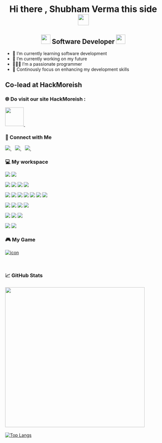 <!-- ### Hi there 👋https://media.giphy.com/media/hvRJCLFzcasrR4ia7z/giphy.gif  -->


<!-- **Poseidon-SV/Poseidon-SV** is a ✨ _special_ ✨ repository because its `README.md` (this file) appears on your GitHub profile. -->

<!-- Here are some ideas to get you started:
 -->
<!-- - 🔭 I’m currently working on my future
- 🌱 I’m currently learning coding
- 🤔 I’m looking for help with Google
- 💬 Ask me about anything
- 📫 How to reach me: 20shubh01@gmail.com -->
<h1 align="center">Hi there , Shubham Verma this side <img src="https://media.giphy.com/media/eNotYhz6gsoNBUzsUa/giphy.gif" width="35px"></h1>

<h2 align="center"><img src="https://media.giphy.com/media/QssGEmpkyEOhBCb7e1/giphy.gif" width="30px"> Software Developer <img src="https://media.giphy.com/media/WFZvB7VIXBgiz3oDXE/giphy.gif" width="30px"></h2>
<!-- https://media.giphy.com/media/WFZvB7VIXBgiz3oDXE/giphy.gif  Laptop code-->
<!-- https://media.giphy.com/media/QssGEmpkyEOhBCb7e1/giphy.gif  </> -->
<!-- https://media.giphy.com/media/u1WhXLjwgcXpHJBMRM/giphy.gif  Code Lapy swap-->
<!-- https://media.giphy.com/media/hS42TuYYnANLFR9IRQ/giphy.gif  ERROR 404--> 

- 🌱 I’m currently learning software development
- 🔭 I’m currently working on my future
- 👨🏽‍💻 I’m a passionate programmer
- 💪 Continously focus on enhancing my development skills

<h2> Co-lead at HackMoreish </h2>
<h3>🌐 Do visit our site HackMoreish : </h3>
 <a href="https://www.hackmoreish.tk/"> 
     <img src="https://media.giphy.com/media/xoTTXngANA307e7e4y/giphy.gif" width="60px"/> 
  </a>&nbsp;&nbsp;


<h3>🔗 Connect with Me</h3>
<a href="https://www.linkedin.com/in/shubham-verma-72b52a217">
    <img src="https://img.shields.io/badge/linkedin-%230077B5.svg?&style=for-the-badge&logo=linkedin&logoColor=white" />
  </a>&nbsp;&nbsp;
<a href="https://discord.gg/HGu6GmDkV3">
    <img src="https://img.shields.io/badge/discord-%237289DA.svg?style=for-the-badge&logo=discord&logoColor=white" />
  </a>&nbsp;&nbsp;
<a href="https://instagram.com/20shubh01?utm_medium=copy_link">
    <img src="https://img.shields.io/badge/instagram-%23E4405F.svg?style=for-the-badge&logo=Instagram&logoColor=white" />
  </a>&nbsp;&nbsp;
<!-- <a href="https://www.linkedin.com/in/shubham-verma-72b52a217">
<img height="32" width="32" src="https://image.flaticon.com/icons/png/512/174/174857.png" />
</a> -->

<h3>💻 My workspace</h3>

<!-- ![](https://img.shields.io/badge/Frontend-React-informational?style=flat&logo=react&logoColor=white&color=6aa6f8) ![](https://img.shields.io/badge/Backend-NodeJS-informational?style=flat&logo=Node.js&logoColor=white&color=6aa6f8) ![](https://img.shields.io/badge/framework-Express-informational?style=flat&logo=express&logoColor=white&color=6aa6f8) ![](https://img.shields.io/badge/DB-Firebase-informational?style=flat&logo=Firebase&logoColor=white&color=6aa6f8) ![](https://img.shields.io/static/v1?logo=html5&label=Markup&message=HTML5&color=6aa6f8&logoColor=white) ![](https://img.shields.io/static/v1?logo=css3&label=Styling&message=CSS3&color=6aa6f8&logoColor=white) ![](https://img.shields.io/static/v1?logo=sass&label=CSS%20Pre-Processor&message=SASS&color=6aa6f8&logoColor=white) ![](https://img.shields.io/badge/Language-JavaScript-informational?style=flat&logo=javascript&logoColor=white&color=6aa6f8)  -->

<!-- https://github.com/Ileriayo/markdown-badges#badges -->
<!--
![](https://img.shields.io/badge/OS-Window-informational?style=flat&logo=windows&logoColor=white&color=0078D6) 

![](https://img.shields.io/badge/Editor-VS_Code-informational?style=flat&logo=visual-studio-code&logoColor=white&color=5C2D91) 
![](https://img.shields.io/badge/Editor-Android_Studios-informational?style=flat&logo=android-studio&logoColor=white&color=green)
![](https://img.shields.io/badge/Editor-Jupyter_Notebook-informational?style=flat&logo=jupyter&logoColor=white&color=darkred)
![](https://img.shields.io/badge/Editor-PyCharm-informational?style=flat&logo=pycharm&logoColor=white&color=green) 

![](https://img.shields.io/badge/Language-Python-informational?style=flat&logo=python&logoColor=white&color=3670A0) 
![](https://img.shields.io/badge/Language-Dart-informational?style=flat&logo=dart&logoColor=white&color=6aa6f8)
![](https://img.shields.io/badge/Language-GDscript-informational?style=flat&logo=godot-engine&logoColor=white&color=3670A0)
![](https://img.shields.io/badge/Language-MATLAB-informational?style=flat&logo=Octave&logoColor=white&color=orange)
![](https://img.shields.io/badge/Language-C++-informational?style=flat&logo=c&logoColor=white&color=0047AB)
![](https://img.shields.io/static/v1?logo=html5&label=Markup&message=HTML5&color=FFA500&logoColor=white) 
![](https://img.shields.io/static/v1?logo=css3&label=Styling&message=CSS&color=6aa6f8&logoColor=white)  

![](https://img.shields.io/badge/Framework-Flutter-informational?style=flat&logo=Flutter&logoColor=white&color=3670A0)
![](https://img.shields.io/badge/Framework-Django-informational?style=flat&logo=django&logoColor=white&color=darkgreen)
![](https://img.shields.io/badge/Framework-Flask-informational?style=flat&logo=flask&logoColor=white&color=000000) 

![](https://img.shields.io/badge/Machine_Learning-Scikit_learn-%23D00000.svg?style=flat&logo=scikit-learn&logoColor=white&color=orange)
![](https://img.shields.io/badge/Machine_Learning-TensorFlow-informational?style=flat&logo=TensorFlow&logoColor=white&color=darkorange)
![](https://img.shields.io/badge/Machine_Learning-NumPy-%23D00000.svg?style=flat&logo=numpy&logoColor=white&color=0047AB)

![](https://img.shields.io/badge/Game_Engine-GODOT-informational?style=flat&logo=godot-engine&logoColor=white&color=white)
![](https://img.shields.io/badge/Developer-PyGame-informational?style=flat&logo=nintendo-switch&logoColor=white&color=32CD32)
-->

![](https://img.shields.io/badge/OS-Window-informational?style=flat&logo=windows&logoColor=white&color=0078D6) 
![](https://img.shields.io/badge/Linux-informational?style=flat&logo=linux&logoColor=white&color=orange)

![](https://img.shields.io/badge/Editor-VS_Code-informational?style=flat&logo=visual-studio-code&logoColor=white&color=5C2D91) 
![](https://img.shields.io/badge/Android_Studios-informational?style=flat&logo=android-studio&logoColor=white&color=green)
![](https://img.shields.io/badge/Jupyter_Notebook-informational?style=flat&logo=jupyter&logoColor=white&color=darkred)
![](https://img.shields.io/badge/PyCharm-informational?style=flat&logo=pycharm&logoColor=white&color=green) 

![](https://img.shields.io/badge/Language-Python-informational?style=flat&logo=python&logoColor=white&color=3670A0) 
![](https://img.shields.io/badge/Dart-informational?style=flat&logo=dart&logoColor=white&color=6aa6f8)
![](https://img.shields.io/badge/GDscript-informational?style=flat&logo=godot-engine&logoColor=white&color=3670A0)
![](https://img.shields.io/badge/MATLAB-informational?style=flat&logo=Octave&logoColor=white&color=orange)
![](https://img.shields.io/badge/C++-informational?style=flat&logo=c&logoColor=white&color=0047AB)
![](https://img.shields.io/badge/HTML-informational?style=flat&logo=HTML5&logoColor=white&color=orange)
![](https://img.shields.io/badge/CSS-informational?style=flat&logo=css3&logoColor=white&color=6aa6f8)

![](https://img.shields.io/badge/Framework-Flutter-informational?style=flat&logo=Flutter&logoColor=white&color=3670A0)
![](https://img.shields.io/badge/Django-informational?style=flat&logo=django&logoColor=white&color=darkgreen)
![](https://img.shields.io/badge/Flask-informational?style=flat&logo=flask&logoColor=white&color=000000) 
![](https://img.shields.io/badge/Bootstrap-informational?style=flat&logo=bootstrap&logoColor=white&color=darkblue)

![](https://img.shields.io/badge/Machine_Learning-Scikit_learn-%23D00000.svg?style=flat&logo=scikit-learn&logoColor=white&color=orange)
![](https://img.shields.io/badge/TensorFlow-informational?style=flat&logo=TensorFlow&logoColor=white&color=darkorange)
![](https://img.shields.io/badge/NumPy-%23D00000.svg?style=flat&logo=numpy&logoColor=white&color=0047AB)

![](https://img.shields.io/badge/Game_Engine-GODOT-informational?style=flat&logo=godot-engine&logoColor=white&color=white)
![](https://img.shields.io/badge/Developer-PyGame-informational?style=flat&logo=nintendo-switch&logoColor=white&color=32CD32)

<h3>🎮 My Game</h3>

<a href="https://shubham-verma-sv.itch.io/level-industry-by-sv-games">

![icon](https://user-images.githubusercontent.com/87477923/180500282-a2f90295-5dc0-492f-b24a-06505d385ab4.png)

  </a>&nbsp;&nbsp;
  
  
<!-- <img align="left" src='https://github-readme-stats.vercel.app/api?username=Poseidon-SV&show_icons=true&theme=radical&count_private=true'/> -->
<h3> 📈 GitHub Stats</h3>

<h3>
  <a href="#"><img src="https://github-readme-stats.vercel.app/api?username=Poseidon-SV&show_icons=true&count_private=true&theme=dark" width="450"></a>
</h3>

<!-- ### 🏆 GitHub Trophies

[![trophy](https://github-profile-trophy.vercel.app/?username=Poseidon-SV&theme=onedark&column=7)](https://github.com/ryo-ma/github-profile-trophy) -->

<!-- <img align="left" src='https://github-readme-stats.vercel.app/api/top-langs/?username=Poseidon-SV&hide=tex%2B%2B,tex&layout=compact&theme=dark'/>
<br> -->
[![Top Langs](https://github-readme-stats.vercel.app/api/top-langs/?username=Poseidon-SV&layout=compact&theme=dark)](https://github.com/Poseidon-SV/github-readme-stats)
